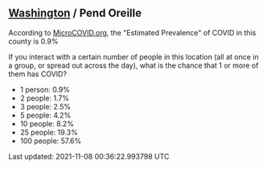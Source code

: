 
## [Washington](/united-states/washington) / Pend Oreille

According to [MicroCOVID.org](http://microcovid.org),
the "Estimated Prevalence" of COVID in this county is 0.9%

If you interact with a certain number of people in this location
(all at once in a group, or spread out across the day), what is the chance that
1 or more of them has COVID?

- 1 person: 0.9%
- 2 people: 1.7%
- 3 people: 2.5%
- 5 people: 4.2%
- 10 people: 8.2%
- 25 people: 19.3%
- 100 people: 57.6%

Last updated: 2021-11-08 00:36:22.993798 UTC
